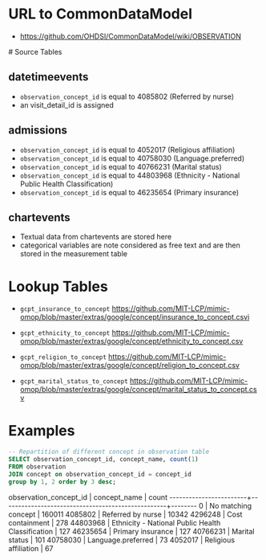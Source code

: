 # URL to CommonDataModel
- https://github.com/OHDSI/CommonDataModel/wiki/OBSERVATION

# Source Tables

## datetimeevents

- `observation_concept_id` is equal to 4085802 (Referred by nurse)
- an visit_detail_id is assigned

## admissions

- `observation_concept_id` is equal to 4052017  (Religious affiliation)
- `observation_concept_id` is equal to 40758030 (Language.preferred)
- `observation_concept_id` is equal to 40766231 (Marital status)
- `observation_concept_id` is equal to 44803968 (Ethnicity - National Public Health Classification)
- `observation_concept_id` is equal to 46235654 (Primary insurance)

## chartevents

- Textual data from chartevents are stored here
- categorical variables are note considered as free text and are then stored in the measurement table

# Lookup Tables

- `gcpt_insurance_to_concept`
https://github.com/MIT-LCP/mimic-omop/blob/master/extras/google/concept/insurance_to_concept.csvi

- `gcpt_ethnicity_to_concept`
https://github.com/MIT-LCP/mimic-omop/blob/master/extras/google/concept/ethnicity_to_concept.csv

- `gcpt_religion_to_concept`
https://github.com/MIT-LCP/mimic-omop/blob/master/extras/google/concept/religion_to_concept.csv

- `gcpt_marital_status_to_concept`
https://github.com/MIT-LCP/mimic-omop/blob/master/extras/google/concept/marital_status_to_concept.csv

# Examples
``` sql
-- Repartition of different concept in observation table
SELECT observation_concept_id, concept_name, count(1) 
FROM observation 
JOIN concept on observation_concept_id = concept_id 
group by 1, 2 order by 3 desc;
```
 observation_concept_id |                   concept_name                    | count
------------------------+---------------------------------------------------+--------
                      0 | No matching concept                               | 160011
                4085802 | Referred by nurse                                 |  10342
                4296248 | Cost containment                                  |    278
               44803968 | Ethnicity - National Public Health Classification |    127
               46235654 | Primary insurance                                 |    127
               40766231 | Marital status                                    |    101
               40758030 | Language.preferred                                |     73
                4052017 | Religious affiliation                             |     67

